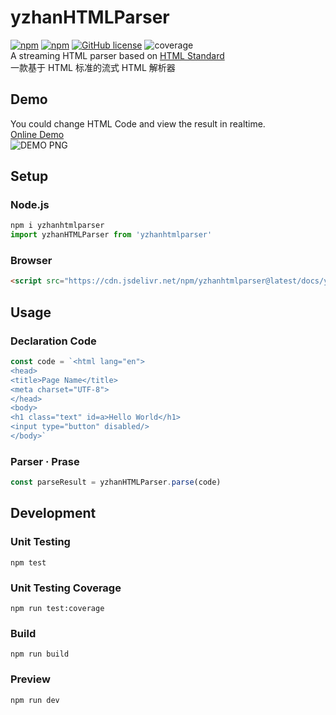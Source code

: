 # yzhanHTMLParser
[![npm](https://img.shields.io/npm/v/yzhanhtmlparser)](https://www.npmjs.com/package/yzhanhtmlparser)
[![npm](https://img.shields.io/npm/dt/yzhanhtmlparser)](https://www.npmjs.com/package/yzhanhtmlparser)
[![GitHub license](https://img.shields.io/github/license/mantoufan/yzhanhtmlparser)](https://github.com/mantoufan/yzhanhtmlparser/blob/main/LICENSE)
![coverage](https://img.shields.io/badge/coverage-100%25-green)  
A streaming HTML parser based on [HTML Standard](https://html.spec.whatwg.org/multipage/parsing.html)  
一款基于 HTML 标准的流式 HTML 解析器
## Demo
You could change HTML Code and view the result in realtime.  
[Online Demo](https://mantoufan.github.io/yzhanHTMLParser)  
![DEMO PNG](https://s2.loli.net/2023/09/03/P1qDoBy6uRnh28Y.png)
## Setup
### Node.js
```javascript
npm i yzhanhtmlparser
import yzhanHTMLParser from 'yzhanhtmlparser'
```
### Browser
```html
<script src="https://cdn.jsdelivr.net/npm/yzhanhtmlparser@latest/docs/yzhanhtmlparser.min.js"></script>
```
## Usage
### Declaration Code
```javascript
const code = `<html lang="en">
<head>
<title>Page Name</title>
<meta charset="UTF-8">
</head>
<body>
<h1 class="text" id=a>Hello World</h1>
<input type="button" disabled/>
</body>`
```
### Parser · Prase
```javascript 
const parseResult = yzhanHTMLParser.parse(code)
```
## Development
### Unit Testing
```shell
npm test
```
### Unit Testing Coverage
```shell
npm run test:coverage
```
### Build
```shell
npm run build
```
### Preview
```shell
npm run dev
```